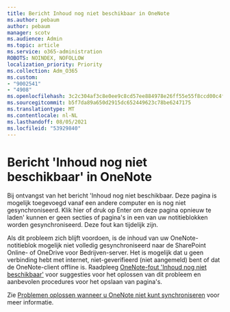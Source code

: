 ```yaml
---
title: Bericht Inhoud nog niet beschikbaar in OneNote
ms.author: pebaum
author: pebaum
manager: scotv
ms.audience: Admin
ms.topic: article
ms.service: o365-administration
ROBOTS: NOINDEX, NOFOLLOW
localization_priority: Priority
ms.collection: Adm_O365
ms.custom:
- "9002541"
- "4908"
ms.openlocfilehash: 3c2c304af3c8e0ee9c8cd57ee884978e26ff55e55f8ccd00c4f72966186fcd3b
ms.sourcegitcommit: b5f7da89a650d2915dc652449623c78be6247175
ms.translationtype: MT
ms.contentlocale: nl-NL
ms.lasthandoff: 08/05/2021
ms.locfileid: "53929840"
---
```

# <a name="content-not-yet-available-message-in-onenote"></a>Bericht 'Inhoud nog niet beschikbaar' in OneNote

Bij ontvangst van het bericht 'Inhoud nog niet beschikbaar. Deze pagina is mogelijk toegevoegd vanaf een andere computer en is nog niet gesynchroniseerd. Klik hier of druk op Enter om deze pagina opnieuw te laden' kunnen er geen secties of pagina's in een van uw notitieblokken worden gesynchroniseerd. Deze fout kan tijdelijk zijn.

Als dit probleem zich blijft voordoen, is de inhoud van uw OneNote-notitieblok mogelijk niet volledig gesynchroniseerd naar de SharePoint Online- of OneDrive voor Bedrijven-server. Het is mogelijk dat u geen verbinding hebt met internet, niet-geverifieerd (niet aangemeld) bent of dat de OneNote-client offline is. Raadpleeg [OneNote-fout 'Inhoud nog niet beschikbaar'](https://docs.microsoft.com/office/troubleshoot/onenote/onenote-error-content-not-yet-available) voor suggesties voor het oplossen van dit probleem en aanbevolen procedures voor het opslaan van pagina's.

Zie [Problemen oplossen wanneer u OneNote niet kunt synchroniseren](https://support.office.com/article/Fix-issues-when-you-can-t-sync-OneNote-299495ef-66d1-448f-90c1-b785a6968d45) voor meer informatie.
